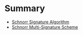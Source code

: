 # Summary

- [Schnorr Signature Algorithm](./schnorr_signature_algorithm.md)
- [Schnorr Multi-Signature Scheme](./schnorr_musig_scheme.md)

